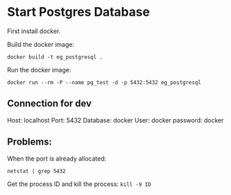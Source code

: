# Start Postgres Database
First install docker.

Build the docker image:

``` docker build -t eg_postgresql . ```

Run the docker image:

```docker run --rm -P --name pg_test -d -p 5432:5432 eg_postgresql```

## Connection for dev

Host: localhost
Port: 5432
Database: docker
User: docker
password: docker

## Problems:
When the port is already allocated: 

```netstat | grep 5432```

Get the process ID and kill the process:
```kill -9 ID```

